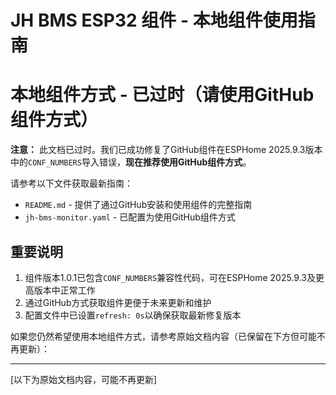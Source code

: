 # JH BMS ESP32 组件 - 本地组件使用指南

# 本地组件方式 - 已过时（请使用GitHub组件方式）

**注意：** 此文档已过时。我们已成功修复了GitHub组件在ESPHome 2025.9.3版本中的`CONF_NUMBERS`导入错误，**现在推荐使用GitHub组件方式**。

请参考以下文件获取最新指南：
- `README.md` - 提供了通过GitHub安装和使用组件的完整指南
- `jh-bms-monitor.yaml` - 已配置为使用GitHub组件方式

## 重要说明

1. 组件版本1.0.1已包含`CONF_NUMBERS`兼容性代码，可在ESPHome 2025.9.3及更高版本中正常工作
2. 通过GitHub方式获取组件更便于未来更新和维护
3. 配置文件中已设置`refresh: 0s`以确保获取最新修复版本

如果您仍然希望使用本地组件方式，请参考原始文档内容（已保留在下方但可能不再更新）：

---

[以下为原始文档内容，可能不再更新]